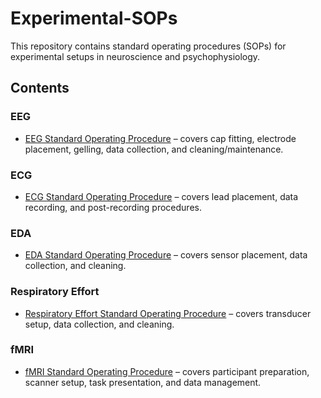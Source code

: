 # Experimental-SOPs
This repository contains standard operating procedures (SOPs) for experimental setups in neuroscience and psychophysiology.

## Contents

### EEG
- [EEG Standard Operating Procedure](EEG/EEG_SOP.md) – covers cap fitting, electrode placement, gelling, data collection, and cleaning/maintenance.

### ECG
- [ECG Standard Operating Procedure](ECG/ECG_SOP.md) – covers lead placement, data recording, and post-recording procedures.

### EDA
- [EDA Standard Operating Procedure](EDA/EDA_SOP.md) – covers sensor placement, data collection, and cleaning.

### Respiratory Effort
- [Respiratory Effort Standard Operating Procedure](Respiratory_Effort/Respiratory_Effort_SOP.md) – covers transducer setup, data collection, and cleaning.

### fMRI
- [fMRI Standard Operating Procedure](fMRI/fMRI_SOP.md) – covers participant preparation, scanner setup, task presentation, and data management.
